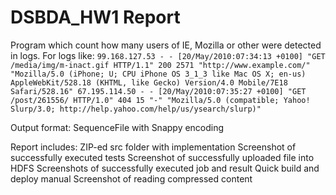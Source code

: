 # DSBDA_HW1 Report
Program which count how many users of IE, Mozilla or other were detected in logs. For logs like:
`99.168.127.53 - - [20/May/2010:07:34:13 +0100] "GET /media/img/m-inact.gif HTTP/1.1" 200 2571 "http://www.example.com/" "Mozilla/5.0 (iPhone; U; CPU iPhone OS 3_1_3 like Mac OS X; en-us) AppleWebKit/528.18 (KHTML, like Gecko) Version/4.0 Mobile/7E18 Safari/528.16"
67.195.114.50 - - [20/May/2010:07:35:27 +0100] "GET /post/261556/ HTTP/1.0" 404 15 "-" "Mozilla/5.0 (compatible; Yahoo! Slurp/3.0; http://help.yahoo.com/help/us/ysearch/slurp)"`

Output format: SequenceFile with Snappy encoding 

Report includes:
ZIP-ed src folder with implementation
Screenshot of successfully executed tests
Screenshot of successfully uploaded file into HDFS 
Screenshots of successfully executed job and result 
Quick build and deploy manual
Screenshot of reading compressed content



